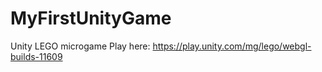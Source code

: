 # MyFirstUnityGame
Unity LEGO microgame 
Play here: https://play.unity.com/mg/lego/webgl-builds-11609
